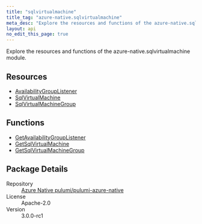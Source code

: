 ```yaml
---
title: "sqlvirtualmachine"
title_tag: "azure-native.sqlvirtualmachine"
meta_desc: "Explore the resources and functions of the azure-native.sqlvirtualmachine module."
layout: api
no_edit_this_page: true
---
```


<!-- WARNING: this file was generated by Pulumi Docs Generator. -->
<!-- Do not edit by hand unless you're certain you know what you are doing! -->

Explore the resources and functions of the azure-native.sqlvirtualmachine module.

<h2 id="resources">Resources</h2>
<ul class="api">
    <li><a href="availabilitygrouplistener/" title="AvailabilityGroupListener">AvailabilityGroupListener</a></li>
    <li><a href="sqlvirtualmachine/" title="SqlVirtualMachine">SqlVirtualMachine</a></li>
    <li><a href="sqlvirtualmachinegroup/" title="SqlVirtualMachineGroup">SqlVirtualMachineGroup</a></li>
</ul>

<h2 id="functions">Functions</h2>
<ul class="api">
    <li><a href="getavailabilitygrouplistener/" title="GetAvailabilityGroupListener">GetAvailabilityGroupListener</a></li>
    <li><a href="getsqlvirtualmachine/" title="GetSqlVirtualMachine">GetSqlVirtualMachine</a></li>
    <li><a href="getsqlvirtualmachinegroup/" title="GetSqlVirtualMachineGroup">GetSqlVirtualMachineGroup</a></li>
</ul>

<h2 id="package-details">Package Details</h2>
<dl class="package-details">
	<dt>Repository</dt>
	<dd><a href="https://github.com/pulumi/pulumi-azure-native">Azure Native pulumi/pulumi-azure-native</a></dd>
	<dt>License</dt>
	<dd>Apache-2.0</dd>
	<dt>Version</dt>
	<dd>3.0.0-rc1</dd>
</dl>

